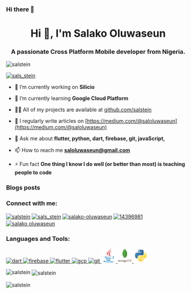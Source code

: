 ### Hi there 👋

<h1 align="center">Hi 👋, I'm Salako Oluwaseun</h1>
<h3 align="center">A passionate Cross Platform Mobile developer from Nigeria.</h3>

<p align="left"> <img src="https://komarev.com/ghpvc/?username=salstein&label=Profile%20views&color=0e75b6&style=flat" alt="salstein" /> </p>


<p align="left"> <a href="https://twitter.com/sals_stein" target="blank"><img src="https://img.shields.io/twitter/follow/sals_stein?logo=twitter&style=for-the-badge" alt="sals_stein" /></a> </p>

- 🔭 I’m currently working on **Silicio**

- 🌱 I’m currently learning **Google Cloud Platform**

- 👨‍💻 All of my projects are available at [github.com/salstein](github.com/salstein)

- 📝 I regularly write articles on [https://medium.com/@saloluwaseun](https://medium.com/@saloluwaseun)

- 💬 Ask me about **flutter, python, dart, firebase, git, javaScript,**

- 📫 How to reach me **saloluwaseun@gmail.com**

- ⚡ Fun fact **One thing I know I do well (or better than most) is teaching people to code**

### Blogs posts
<!-- BLOG-POST-LIST:START -->
<!-- BLOG-POST-LIST:END -->

<h3 align="left">Connect with me:</h3>
<p align="left">
<a href="https://dev.to/salstein" target="blank"><img align="center" src="https://raw.githubusercontent.com/rahuldkjain/github-profile-readme-generator/master/src/images/icons/Social/devto.svg" alt="salstein" height="30" width="40" /></a>
<a href="https://twitter.com/sals_stein" target="blank"><img align="center" src="https://raw.githubusercontent.com/rahuldkjain/github-profile-readme-generator/master/src/images/icons/Social/twitter.svg" alt="sals_stein" height="30" width="40" /></a>
<a href="https://linkedin.com/in/salako-oluwaseun" target="blank"><img align="center" src="https://raw.githubusercontent.com/rahuldkjain/github-profile-readme-generator/master/src/images/icons/Social/linked-in-alt.svg" alt="salako-oluwaseun" height="30" width="40" /></a>
<a href="https://stackoverflow.com/users/14396981" target="blank"><img align="center" src="https://raw.githubusercontent.com/rahuldkjain/github-profile-readme-generator/master/src/images/icons/Social/stack-overflow.svg" alt="14396981" height="30" width="40" /></a>
<a href="https://fb.com/salako oluwaseun" target="blank"><img align="center" src="https://raw.githubusercontent.com/rahuldkjain/github-profile-readme-generator/master/src/images/icons/Social/facebook.svg" alt="salako oluwaseun" height="30" width="40" /></a>
</p>

<h3 align="left">Languages and Tools:</h3>
<p align="left"> <a href="https://dart.dev" target="_blank" rel="noreferrer"> <img src="https://www.vectorlogo.zone/logos/dartlang/dartlang-icon.svg" alt="dart" width="40" height="40"/> </a> <a href="https://firebase.google.com/" target="_blank" rel="noreferrer"> <img src="https://www.vectorlogo.zone/logos/firebase/firebase-icon.svg" alt="firebase" width="40" height="40"/> </a> <a href="https://flutter.dev" target="_blank" rel="noreferrer"> <img src="https://www.vectorlogo.zone/logos/flutterio/flutterio-icon.svg" alt="flutter" width="40" height="40"/> </a> <a href="https://cloud.google.com" target="_blank" rel="noreferrer"> <img src="https://www.vectorlogo.zone/logos/google_cloud/google_cloud-icon.svg" alt="gcp" width="40" height="40"/> </a> <a href="https://git-scm.com/" target="_blank" rel="noreferrer"> <img src="https://www.vectorlogo.zone/logos/git-scm/git-scm-icon.svg" alt="git" width="40" height="40"/> </a> <a href="https://www.java.com" target="_blank" rel="noreferrer"> <img src="https://raw.githubusercontent.com/devicons/devicon/master/icons/java/java-original.svg" alt="java" width="40" height="40"/> </a> <a href="https://www.mongodb.com/" target="_blank" rel="noreferrer"> <img src="https://raw.githubusercontent.com/devicons/devicon/master/icons/mongodb/mongodb-original-wordmark.svg" alt="mongodb" width="40" height="40"/> </a> <a href="https://www.python.org" target="_blank" rel="noreferrer"> <img src="https://raw.githubusercontent.com/devicons/devicon/master/icons/python/python-original.svg" alt="python" width="40" height="40"/> </a> </p>

<p><img align="left" src="https://github-readme-stats.vercel.app/api/top-langs?username=salstein&show_icons=true&locale=en&layout=compact" alt="salstein" /></p>

<p>&nbsp;<img align="center" src="https://github-readme-stats.vercel.app/api?username=salstein&show_icons=true&locale=en" alt="salstein" /></p>

<p><img align="center" src="https://github-readme-streak-stats.herokuapp.com/?user=salstein&" alt="salstein" /></p>
